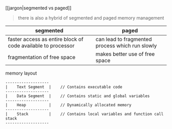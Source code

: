 [[jargon|segmented vs paged]]
>there is also a hybrid of segmented and paged memory management

| segmented                                                    | paged                                           |
| ------------------------------------------------------------ | ----------------------------------------------- |
| faster access as entire block of code available to processor | can lead to fragmented process which run slowly |
| fragmentation of free space                                  | makes better use of free space                  |

memory layout
```
-------------------
|    Text Segment  |    // Contains executable code
-------------------
|    Data Segment  |    // Contains static and global variables
-------------------
|    Heap          |    // Dynamically allocated memory
-------------------
|    Stack         |    // Contains local variables and function call stack
-------------------
```